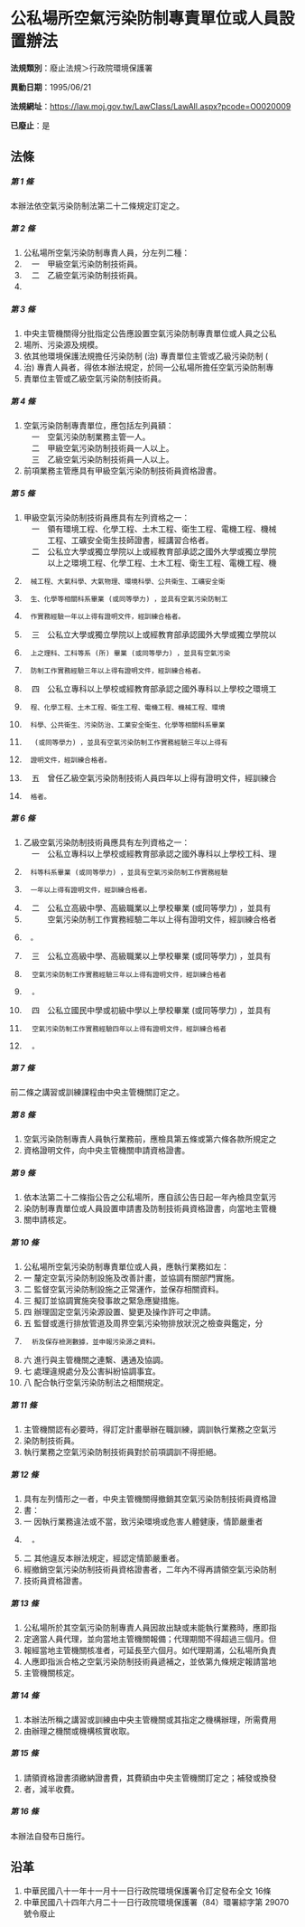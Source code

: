 # 公私場所空氣污染防制專責單位或人員設置辦法

**法規類別**：廢止法規＞行政院環境保護署

**異動日期**：1995/06/21  

**法規網址**：https://law.moj.gov.tw/LawClass/LawAll.aspx?pcode=O0020009

**已廢止**：是



## 法條
##### 第 1 條
本辦法依空氣污染防制法第二十二條規定訂定之。

##### 第 2 條
1. 公私場所空氣污染防制專責人員，分左列二種：　
1. 　一　甲級空氣污染防制技術員。
1. 　二　乙級空氣污染防制技術員。
1. 　

##### 第 3 條
1. 中央主管機關得分批指定公告應設置空氣污染防制專責單位或人員之公私
1. 場所、污染源及規模。
1. 依其他環境保護法規擔任污染防制 (治) 專責單位主管或乙級污染防制 (
1. 治) 專責人員者，得依本辦法規定，於同一公私場所擔任空氣污染防制專
1. 責單位主管或乙級空氣污染防制技術員。

##### 第 4 條
1. 空氣污染防制專責單位，應包括左列員額：  
　一　空氣污染防制業務主管一人。  
　二　甲級空氣污染防制技術員一人以上。  
　三　乙級空氣污染防制技術員一人以上。
1. 前項業務主管應具有甲級空氣污染防制技術員資格證書。

##### 第 5 條
1. 甲級空氣污染防制技術員應具有左列資格之一：  
　一　領有環境工程、化學工程、土木工程、衛生工程、電機工程、機械  
　　　工程、工礦安全衛生技師證書，經講習合格者。  
　二　公私立大學或獨立學院以上或經教育部承認之國外大學或獨立學院  
　　　以上之環境工程、化學工程、土木工程、衛生工程、電機工程、機
1.     　械工程、大氣科學、大氣物理、環境科學、公共衛生、工礦安全衛
1.     　生、化學等相關科系畢業 (或同等學力) ，並具有空氣污染防制工
1.     　作實務經驗一年以上得有證明文件，經訓練合格者。
1. 　三　公私立大學或獨立學院以上或經教育部承認國外大學或獨立學院以
1.     　上之理科、工科等系 (所) 畢業 (或同等學力) ，並具有空氣污染
1.     　防制工作實務經驗三年以上得有證明文件，經訓練合格者。
1. 　四　公私立專科以上學校或經教育部承認之國外專科以上學校之環境工
1.     　程、化學工程、土木工程、衛生工程、電機工程、機械工程、環境
1.     　科學、公共衛生、污染防治、工業安全衛生、化學等相關科系畢業
1.     　 (或同等學力) ，並具有空氣污染防制工作實務經驗三年以上得有
1.     　證明文件，經訓練合格者。　
1. 　五　曾任乙級空氣污染防制技術人員四年以上得有證明文件，經訓練合
1.     　格者。

##### 第 6 條
1. 乙級空氣污染防制技術員應具有左列資格之一：  
　一　公私立專科以上學校或經教育部承認之國外專科以上學校工科、理
1.     　科等科系畢業 (或同等學力) ，並具有空氣污染防制工作實務經驗
1.     　一年以上得有證明文件，經訓練合格者。
1. 　二　公私立高級中學、高級職業以上學校畢業 (或同等學力) ，並具有
1. 　　　空氣污染防制工作實務經驗二年以上得有證明文件，經訓練合格者
1.     　。
1. 　三　公私立高級中學、高級職業以上學校畢業 (或同等學力) ，並具有
1.       空氣污染防制工作實務經驗三年以上得有證明文件，經訓練合格者
1.       。
1. 　四　公私立國民中學或初級中學以上學校畢業 (或同等學力) ，並具有
1.       空氣污染防制工作實務經驗四年以上得有證明文件，經訓練合格者
1.       。

##### 第 7 條
前二條之講習或訓練課程由中央主管機關訂定之。

##### 第 8 條
1. 空氣污染防制專責人員執行業務前，應檢具第五條或第六條各款所規定之
1. 資格證明文件，向中央主管機關申請資格證書。

##### 第 9 條
1. 依本法第二十二條指公告之公私場所，應自該公告日起一年內檢具空氣污
1. 染防制專責單位或人員設置申請書及防制技術員資格證書，向當地主管機
1. 關申請核定。

##### 第 10 條
1. 公私場所空氣污染防制專責單位或人員，應執行業務如左：
1.   一  釐定空氣污染防制設施及改善計畫，並協調有關部門實施。
1.   二  監督空氣污染防制設施之正常運作，並保存相關資料。
1.   三  擬訂並協調實施突發事故之緊急應變措施。
1.   四  辦理固定空氣污染源設置、變更及操作許可之申請。
1.   五  監督或進行排放管道及周界空氣污染物排放狀況之檢查與鑑定，分
1.       析及保存檢測數據，並申報污染源之資料。
1.   六  進行與主管機關之連繫、遘通及協調。
1.   七  處理違規處分及公害糾紛協調事宜。
1.   八  配合執行空氣污染防制法之相關規定。

##### 第 11 條
1. 主管機關認有必要時，得訂定計畫舉辦在職訓練，調訓執行業務之空氣污
1. 染防制技術員。
1. 執行業務之空氣污染防制技術員對於前項調訓不得拒絕。

##### 第 12 條
1. 具有左列情形之一者，中央主管機關得撤銷其空氣污染防制技術員資格證
1. 書：
1.   一  因執行業務違法或不當，致污染環境或危害人體健康，情節嚴重者
1.       。
1.   二  其他違反本辦法規定，經認定情節嚴重者。
1. 經撤銷空氣污染防制技術員資格證書者，二年內不得再請領空氣污染防制
1. 技術員資格證書。

##### 第 13 條
1. 公私場所於其空氣污染防制專責人員因故出缺或未能執行業務時，應即指
1. 定適當人員代理，並向當地主管機關報備；代理期間不得超過三個月。但
1. 報經當地主管機關核准者，可延長至六個月。如代理期滿，公私場所負責
1. 人應即指派合格之空氣污染防制技術員遞補之，並依第九條規定報請當地
1. 主管機關核定。

##### 第 14 條
1. 本辦法所稱之講習或訓練由中央主管機關或其指定之機構辦理，所需費用
1. 由辦理之機關或機構核實收取。

##### 第 15 條
1. 請領資格證書須繳納證書費，其費額由中央主管機關訂定之；補發或換發
1. 者，減半收費。

##### 第 16 條
本辦法自發布日施行。

## 沿革
1. 中華民國八十一年十一月十一日行政院環境保護署令訂定發布全文 16條
1. 中華民國八十四年六月二十一日行政院環境保護署（84）環署綜字第 29070  號令廢止
